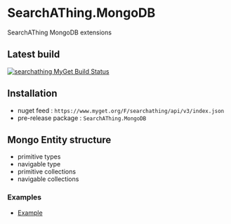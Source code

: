 # SearchAThing.MongoDB
SearchAThing MongoDB extensions

## Latest build

[![searchathing MyGet Build Status](https://www.myget.org/BuildSource/Badge/searchathing?identifier=d710a4a4-b07b-4e58-a6b3-cbb7558eb1b7)](https://www.myget.org/feed/searchathing/package/nuget/SearchAThing.MongoDB)

## Installation

- nuget feed : `https://www.myget.org/F/searchathing/api/v3/index.json`
- pre-release package : `SearchAThing.MongoDB`

## Mongo Entity structure

- primitive types
- navigable type
- primitive collections
- navigable collections

### Examples

- [Example](https://github.com/devel0/SearchAThing.Patterns/tree/master/src/MongoConcurrency)
